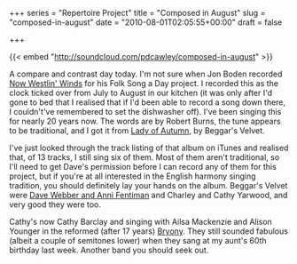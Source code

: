 +++
series = "Repertoire Project"
title = "Composed in August"
slug = "composed-in-august"
date = "2010-08-01T02:05:55+00:00"
draft = false

+++

{{< embed "http://soundcloud.com/pdcawley/composed-in-august" >}}
<!--more-->

A compare and contrast day today. I'm not sure when Jon Boden recorded [Now Westlin' Winds](http://www.afolksongaday.com/2010/08/01/westlin-winds/) for his Folk Song a Day project. I recorded this as the clock ticked over from July to August in our kitchen (it was only after I'd gone to bed that I realised that if I'd been able to record a song down there, I couldn't've remembered to set the dishwasher off). I've been singing this for nearly 20 years now. The words are by Robert Burns, the tune appears to be traditional, and I got it from [Lady of Autumn](http://itunes.apple.com/gb/album/lady-of-autumn/id152811965), by Beggar's Velvet.

I've just looked through the track listing of that album on iTunes and realised that, of 13 tracks, I still sing six of them. Most of them aren't traditional, so I'll need to get Dave's permission before I can record any of them for this project, but if you're at all interested in the English harmony singing tradition, you should definitely lay your hands on the album. Beggar's Velvet were [Dave Webber and Anni Fentiman](http://www.oldandnewtradition.com/daveandanni/) and Charley and Cathy Yarwood, and very good they were too.

Cathy's now Cathy Barclay and singing with Ailsa Mackenzie and Alison Younger in the reformed (after 17 years) [Bryony](http://www.myspace.com/bryonysofar). They still sounded fabulous (albeit a couple of semitones lower) when they sang at my aunt's 60th birthday last week. Another band you should seek out.
